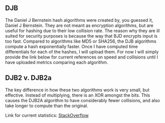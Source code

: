 DJB
--
<p>The Daniel J Bernstein hash algorithms were created by, you guessed it, Daniel J Bernstein.  They are not meant as encryption algorithms, but are useful for hashing due to their low collision rate.  The reason why they are ill suited for security purposes is because the way that BJD encrypts input is too fast.  Compared to algorithms like MD5 or SHA256, the DJB algorithms compute a hash exponentially faster.  Once I have computed time differentials for each of the hashes, I will upload them.  For now I will simply provide the link below for current references on speed and collisions until I have uploaded metrics comparing each algorithm.</p>

DJB2 v. DJB2a
--
The key difference in how these two algorithms work is very small, but effective.  Instead of multiplying, there is an XOR amongst the bits.  This causes the DJB2A algorithm to have considerably fewer collisions, and also take longer to compute than the original.


Link for current statistics:
<a href="http://softwareengineering.stackexchange.com/questions/49550/which-hashing-algorithm-is-best-for-uniqueness-and-speed"> StackOverflow </a>
